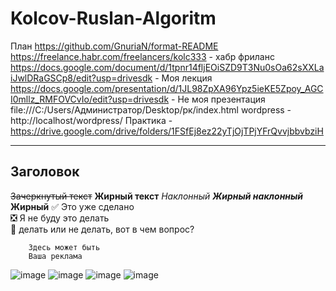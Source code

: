 # Kolcov-Ruslan-Algoritm
План https://github.com/GnuriaN/format-README
https://freelance.habr.com/freelancers/kolc333 - хабр фриланс 
https://docs.google.com/document/d/1tpnr14fljEOiSZD9T3Nu0sOa62sXXLaiJwlDRaGSCp8/edit?usp=drivesdk - Моя лекция 
https://docs.google.com/presentation/d/1JL98ZpXA96Ypz5ieKE5Zpoy_AGCI0mllz_RMFOVCvIo/edit?usp=drivesdk - Не моя презентация 
file:///C:/Users/Администратор/Desktop/рк/index.html
wordpress - http://localhost/wordpress/
Практика - https://drive.google.com/drive/folders/1FSfEj8ez22yTjOjTPjYFrQvvjbbvbziH
____
## Заголовок 
~~Зачеркнутый текст~~
**Жирный текст**
*Наклонный*
***Жирный наклонный***
__Жирный__
:white_check_mark: Это уже сделано    
:negative_squared_cross_mark: Я не буду это делать    
:black_square_button: делать или не делать, вот в чем вопрос?    
```
    Здесь может быть
    Ваша реклама
```
![image](https://github.com/ruslanproooo/Kolcov-Ruslan-Algoritm/assets/144116019/aef000c2-7ce1-4570-8a25-c9956ab127de)
![image](https://github.com/ruslanproooo/Kolcov-Ruslan-Algoritm/assets/144116019/61f15601-8867-447d-b321-7c1c1bbfe77d)
![image](https://github.com/ruslanproooo/Kolcov-Ruslan-Algoritm/assets/144116019/114c2fa1-f6b8-4031-9b56-8794f01405f4)
![image](https://github.com/ruslanproooo/Kolcov-Ruslan-Algoritm/assets/144116019/878c274f-ece4-47ec-b2b2-824637e8aa66)

